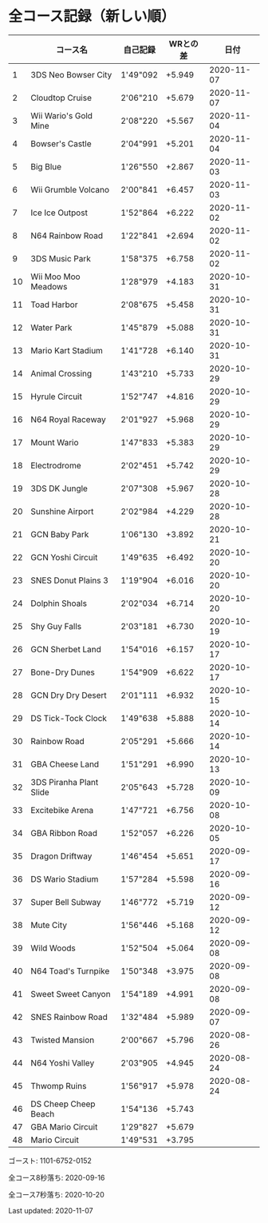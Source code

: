# 全コース記録（新しい順）

||コース名|自己記録|WRとの差|日付
|--|--|--|--|--|
|1|3DS Neo Bowser City|1'49"092|+5.949|2020-11-07|
|2|Cloudtop Cruise|2'06"210|+5.679|2020-11-07|
|3|Wii Wario's Gold Mine|2'08"220|+5.567|2020-11-04|
|4|Bowser's Castle|2'04"991|+5.201|2020-11-04|
|5|Big Blue|1'26"550|+2.867|2020-11-03|
|6|Wii Grumble Volcano|2'00"841|+6.457|2020-11-03|
|7|Ice Ice Outpost|1'52"864|+6.222|2020-11-02|
|8|N64 Rainbow Road|1'22"841|+2.694|2020-11-02|
|9|3DS Music Park|1'58"375|+6.758|2020-11-02|
|10|Wii Moo Moo Meadows|1'28"979|+4.183|2020-10-31|
|11|Toad Harbor|2'08"675|+5.458|2020-10-31|
|12|Water Park|1'45"879|+5.088|2020-10-31|
|13|Mario Kart Stadium|1'41"728|+6.140|2020-10-31|
|14|Animal Crossing|1'43"210|+5.733|2020-10-29|
|15|Hyrule Circuit|1'52"747|+4.816|2020-10-29|
|16|N64 Royal Raceway|2'01"927|+5.968|2020-10-29|
|17|Mount Wario|1'47"833|+5.383|2020-10-29|
|18|Electrodrome|2'02"451|+5.742|2020-10-29|
|19|3DS DK Jungle|2'07"308|+5.967|2020-10-28|
|20|Sunshine Airport|2'02"984|+4.229|2020-10-28|
|21|GCN Baby Park|1'06"130|+3.892|2020-10-21|
|22|GCN Yoshi Circuit|1'49"635|+6.492|2020-10-20|
|23|SNES Donut Plains 3|1'19"904|+6.016|2020-10-20|
|24|Dolphin Shoals|2'02"034|+6.714|2020-10-20|
|25|Shy Guy Falls|2'03"181|+6.730|2020-10-19|
|26|GCN Sherbet Land|1'54"016|+6.157|2020-10-17|
|27|Bone-Dry Dunes|1'54"909|+6.622|2020-10-17|
|28|GCN Dry Dry Desert|2'01"111|+6.932|2020-10-15|
|29|DS Tick-Tock Clock|1'49"638|+5.888|2020-10-14|
|30|Rainbow Road|2'05"291|+5.666|2020-10-14|
|31|GBA Cheese Land|1'51"291|+6.990|2020-10-13|
|32|3DS Piranha Plant Slide|2'05"643|+5.728|2020-10-09|
|33|Excitebike Arena|1'47"721|+6.756|2020-10-08|
|34|GBA Ribbon Road|1'52"057|+6.226|2020-10-05|
|35|Dragon Driftway|1'46"454|+5.651|2020-09-17|
|36|DS Wario Stadium|1'57"284|+5.598|2020-09-16|
|37|Super Bell Subway|1'46"772|+5.719|2020-09-12|
|38|Mute City|1'56"446|+5.168|2020-09-12|
|39|Wild Woods|1'52"504|+5.064|2020-09-08|
|40|N64 Toad's Turnpike|1'50"348|+3.975|2020-09-08|
|41|Sweet Sweet Canyon|1'54"189|+4.991|2020-09-08|
|42|SNES Rainbow Road|1'32"484|+5.989|2020-09-07|
|43|Twisted Mansion|2'00"667|+5.796|2020-08-26|
|44|N64 Yoshi Valley|2'03"905|+4.945|2020-08-24|
|45|Thwomp Ruins|1'56"917|+5.978|2020-08-24|
|46|DS Cheep Cheep Beach|1'54"136|+5.743||
|47|GBA Mario Circuit|1'29"827|+5.679||
|48|Mario Circuit|1'49"531|+3.795||

ゴースト: 1101-6752-0152

全コース8秒落ち: 2020-09-16

全コース7秒落ち: 2020-10-20

Last updated: 2020-11-07
